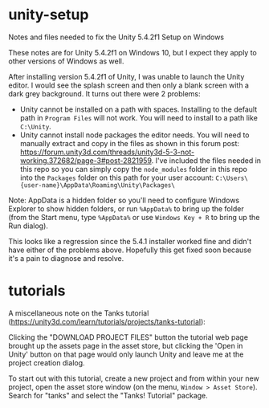 # unity-setup
Notes and files needed to fix the Unity 5.4.2f1 Setup on Windows

These notes are for Unity 5.4.2f1 on Windows 10, but I expect they apply to other versions of Windows as well.

After installing version 5.4.2f1 of Unity, I was unable to launch the Unity editor.  I would see the splash screen and then only a blank screen with a dark grey background.  It turns out there were 2 problems:

* Unity cannot be installed on a path with spaces.  Installing to the default path in `Program Files` will not work.  You will need to install to a path like `C:\Unity`.
* Unity cannot install node packages the editor needs.  You will need to manually extract and copy in the files as shown in this forum post:  https://forum.unity3d.com/threads/unity3d-5-3-not-working.372682/page-3#post-2821959.  I've included the files needed in this repo so you can simply copy the `node_modules` folder in this repo into the `Packages` folder on this path for your user account:  `C:\Users\{user-name}\AppData\Roaming\Unity\Packages\`

Note:  AppData is a hidden folder so you'll need to configure Windows Explorer to show hidden folders, or run `%AppData%` to bring up the folder (from the Start menu, type `%AppData%` or use `Windows Key + R` to bring up the Run dialog).

This looks like a regression since the 5.4.1 installer worked fine and didn't have either of the problems above.  Hopefully this get fixed soon because it's a pain to diagnose and resolve.

# tutorials

A miscellaneous note on the Tanks tutorial (https://unity3d.com/learn/tutorials/projects/tanks-tutorial):

Clicking the "DOWNLOAD PROJECT FILES" button the tutorial web page brought up the assets page in the asset store, but clicking the 'Open in Unity' button on that page would only launch Unity and leave me at the project creation dialog.

To start out with this tutorial, create a new project and from within your new project, open the asset store window (on the menu, `Window > Asset Store`).  Search for "tanks" and select the "Tanks! Tutorial" package. 

